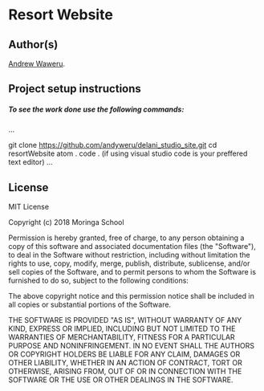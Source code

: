 # Resort Website

## Author(s)
[Andrew Waweru](https://github.com/andyweru).

## Project setup instructions
##### To see the work done use the following commands:
...

git clone https://github.com/andyweru/delani_studio_site.git
cd resortWebsite
atom .
code . (if using visual studio code is your preffered text editor)
...

## License

MIT License

Copyright (c) 2018 Moringa School

Permission is hereby granted, free of charge, to any person obtaining a copy of this software and associated documentation files (the "Software"), to deal in the Software without restriction, including without limitation the rights to use, copy, modify, merge, publish, distribute, sublicense, and/or sell copies of the Software, and to permit persons to whom the Software is furnished to do so, subject to the following conditions:

The above copyright notice and this permission notice shall be included in all copies or substantial portions of the Software.

THE SOFTWARE IS PROVIDED "AS IS", WITHOUT WARRANTY OF ANY KIND, EXPRESS OR IMPLIED, INCLUDING BUT NOT LIMITED TO THE WARRANTIES OF MERCHANTABILITY, FITNESS FOR A PARTICULAR PURPOSE AND NONINFRINGEMENT. IN NO EVENT SHALL THE AUTHORS OR COPYRIGHT HOLDERS BE LIABLE FOR ANY CLAIM, DAMAGES OR OTHER LIABILITY, WHETHER IN AN ACTION OF CONTRACT, TORT OR OTHERWISE, ARISING FROM, OUT OF OR IN CONNECTION WITH THE SOFTWARE OR THE USE OR OTHER DEALINGS IN THE SOFTWARE.
